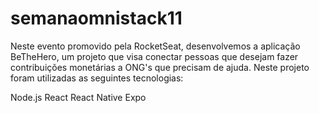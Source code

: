 # semanaomnistack11

Neste evento promovido pela RocketSeat, desenvolvemos a aplicação BeTheHero, um projeto que visa conectar pessoas que desejam fazer contribuições monetárias a ONG's que precisam de ajuda. 
Neste projeto foram utilizadas as seguintes tecnologias:

Node.js
React
React Native
Expo
